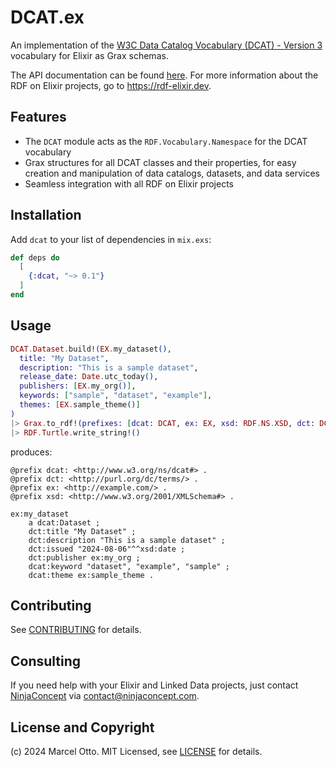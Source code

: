 # DCAT.ex

An implementation of the [W3C Data Catalog Vocabulary (DCAT) - Version 3](https://www.w3.org/TR/vocab-dcat-3/) vocabulary for Elixir as Grax schemas.

The API documentation can be found [here](https://hexdocs.pm/dcat/).
For more information about the RDF on Elixir projects, go to <https://rdf-elixir.dev>.


## Features

- The `DCAT` module acts as the `RDF.Vocabulary.Namespace` for the DCAT vocabulary
- Grax structures for all DCAT classes and their properties, for easy
  creation and manipulation of data catalogs, datasets, and data services
- Seamless integration with all RDF on Elixir projects


## Installation

Add `dcat` to your list of dependencies in `mix.exs`:

```elixir
def deps do
  [
    {:dcat, "~> 0.1"}
  ]
end
```

## Usage

```elixir
DCAT.Dataset.build!(EX.my_dataset(),
  title: "My Dataset",
  description: "This is a sample dataset",
  release_date: Date.utc_today(),
  publishers: [EX.my_org()],
  keywords: ["sample", "dataset", "example"],
  themes: [EX.sample_theme()]
) 
|> Grax.to_rdf!(prefixes: [dcat: DCAT, ex: EX, xsd: RDF.NS.XSD, dct: DCAT.NS.DCTerms]) 
|> RDF.Turtle.write_string!()
```

produces:

```turtle
@prefix dcat: <http://www.w3.org/ns/dcat#> .
@prefix dct: <http://purl.org/dc/terms/> .
@prefix ex: <http://example.com/> .
@prefix xsd: <http://www.w3.org/2001/XMLSchema#> .

ex:my_dataset
    a dcat:Dataset ;
    dct:title "My Dataset" ;
    dct:description "This is a sample dataset" ;
    dct:issued "2024-08-06"^^xsd:date ;
    dct:publisher ex:my_org ;
    dcat:keyword "dataset", "example", "sample" ;
    dcat:theme ex:sample_theme .
```


## Contributing

See [CONTRIBUTING](CONTRIBUTING.md) for details.


## Consulting

If you need help with your Elixir and Linked Data projects, just contact [NinjaConcept](https://www.ninjaconcept.com/) via <contact@ninjaconcept.com>.


## License and Copyright

(c) 2024 Marcel Otto. MIT Licensed, see [LICENSE](LICENSE.md) for details.
